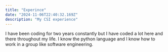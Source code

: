```yaml
---
title: "Experince"
date: "2024-11-06T22:40:32.169Z"
description: "My CSI experience"
---
```


I have been coding for two years constantly but I have coded a lot here and there throughout my life. I know the python language and I know how to work in a group like software engineering.